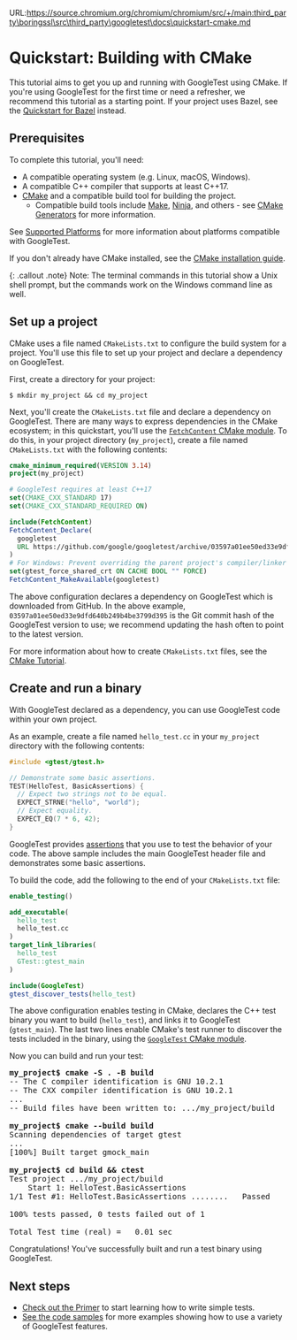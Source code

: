 URL:https://source.chromium.org/chromium/chromium/src/+/main:third_party\boringssl\src\third_party\googletest\docs\quickstart-cmake.md
# Quickstart: Building with CMake

This tutorial aims to get you up and running with GoogleTest using CMake. If
you're using GoogleTest for the first time or need a refresher, we recommend
this tutorial as a starting point. If your project uses Bazel, see the
[Quickstart for Bazel](quickstart-bazel.md) instead.

## Prerequisites

To complete this tutorial, you'll need:

*   A compatible operating system (e.g. Linux, macOS, Windows).
*   A compatible C++ compiler that supports at least C++17.
*   [CMake](https://cmake.org/) and a compatible build tool for building the
    project.
    *   Compatible build tools include
        [Make](https://www.gnu.org/software/make/),
        [Ninja](https://ninja-build.org/), and others - see
        [CMake Generators](https://cmake.org/cmake/help/latest/manual/cmake-generators.7.html)
        for more information.

See [Supported Platforms](platforms.md) for more information about platforms
compatible with GoogleTest.

If you don't already have CMake installed, see the
[CMake installation guide](https://cmake.org/install).

{: .callout .note}
Note: The terminal commands in this tutorial show a Unix shell prompt, but the
commands work on the Windows command line as well.

## Set up a project

CMake uses a file named `CMakeLists.txt` to configure the build system for a
project. You'll use this file to set up your project and declare a dependency on
GoogleTest.

First, create a directory for your project:

```
$ mkdir my_project && cd my_project
```

Next, you'll create the `CMakeLists.txt` file and declare a dependency on
GoogleTest. There are many ways to express dependencies in the CMake ecosystem;
in this quickstart, you'll use the
[`FetchContent` CMake module](https://cmake.org/cmake/help/latest/module/FetchContent.html).
To do this, in your project directory (`my_project`), create a file named
`CMakeLists.txt` with the following contents:

```cmake
cmake_minimum_required(VERSION 3.14)
project(my_project)

# GoogleTest requires at least C++17
set(CMAKE_CXX_STANDARD 17)
set(CMAKE_CXX_STANDARD_REQUIRED ON)

include(FetchContent)
FetchContent_Declare(
  googletest
  URL https://github.com/google/googletest/archive/03597a01ee50ed33e9dfd640b249b4be3799d395.zip
)
# For Windows: Prevent overriding the parent project's compiler/linker settings
set(gtest_force_shared_crt ON CACHE BOOL "" FORCE)
FetchContent_MakeAvailable(googletest)
```

The above configuration declares a dependency on GoogleTest which is downloaded
from GitHub. In the above example, `03597a01ee50ed33e9dfd640b249b4be3799d395` is
the Git commit hash of the GoogleTest version to use; we recommend updating the
hash often to point to the latest version.

For more information about how to create `CMakeLists.txt` files, see the
[CMake Tutorial](https://cmake.org/cmake/help/latest/guide/tutorial/index.html).

## Create and run a binary

With GoogleTest declared as a dependency, you can use GoogleTest code within
your own project.

As an example, create a file named `hello_test.cc` in your `my_project`
directory with the following contents:

```cpp
#include <gtest/gtest.h>

// Demonstrate some basic assertions.
TEST(HelloTest, BasicAssertions) {
  // Expect two strings not to be equal.
  EXPECT_STRNE("hello", "world");
  // Expect equality.
  EXPECT_EQ(7 * 6, 42);
}
```

GoogleTest provides [assertions](primer.md#assertions) that you use to test the
behavior of your code. The above sample includes the main GoogleTest header file
and demonstrates some basic assertions.

To build the code, add the following to the end of your `CMakeLists.txt` file:

```cmake
enable_testing()

add_executable(
  hello_test
  hello_test.cc
)
target_link_libraries(
  hello_test
  GTest::gtest_main
)

include(GoogleTest)
gtest_discover_tests(hello_test)
```

The above configuration enables testing in CMake, declares the C++ test binary
you want to build (`hello_test`), and links it to GoogleTest (`gtest_main`). The
last two lines enable CMake's test runner to discover the tests included in the
binary, using the
[`GoogleTest` CMake module](https://cmake.org/cmake/help/git-stage/module/GoogleTest.html).

Now you can build and run your test:

<pre>
<strong>my_project$ cmake -S . -B build</strong>
-- The C compiler identification is GNU 10.2.1
-- The CXX compiler identification is GNU 10.2.1
...
-- Build files have been written to: .../my_project/build

<strong>my_project$ cmake --build build</strong>
Scanning dependencies of target gtest
...
[100%] Built target gmock_main

<strong>my_project$ cd build && ctest</strong>
Test project .../my_project/build
    Start 1: HelloTest.BasicAssertions
1/1 Test #1: HelloTest.BasicAssertions ........   Passed    0.00 sec

100% tests passed, 0 tests failed out of 1

Total Test time (real) =   0.01 sec
</pre>

Congratulations! You've successfully built and run a test binary using
GoogleTest.

## Next steps

*   [Check out the Primer](primer.md) to start learning how to write simple
    tests.
*   [See the code samples](samples.md) for more examples showing how to use a
    variety of GoogleTest features.
